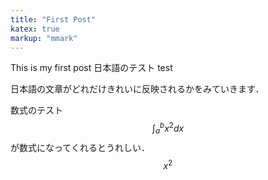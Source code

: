 ```yaml
---
title: "First Post"
katex: true
markup: "mmark"
---
```


This is my first post
日本語のテスト
test

日本語の文章がどれだけきれいに反映されるかをみていきます．

数式のテスト $$\int_{a}^{b} x^2 dx$$ が数式になってくれるとうれしい．
$$ x^2 $$

